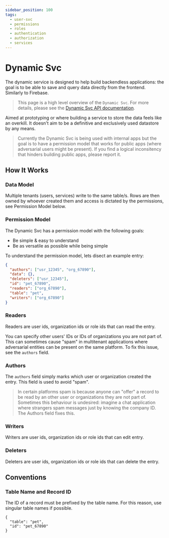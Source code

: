 ```yaml
---
sidebar_position: 100
tags:
  - user-svc
  - permissions
  - roles
  - authentication
  - authorization
  - services
---
```


# Dynamic Svc

The dynamic service is designed to help build backendless applications: the goal is to be able to save and query data directly from the frontend. Similarly to Firebase.

> This page is a high level overview of the `Dynamic Svc`. For more details, please see the [Dynamic Svc API documentation](/docs/openorch/query).

Aimed at prototyping or where building a service to store the data feels like an overkill. It doesn't aim to be a definitive and exclusively used datastore by any means.

> Currently the Dynamic Svc is being used with internal apps but the goal is to have a permission model that works for public apps (where adversarial users might be present). If you find a logical inconsitency that hinders building public apps, please report it.

## How It Works

### Data Model

Multiple tenants (users, services) write to the same table/s. Rows are then owned by whoever created them and access is dictated by the permissions, see Permission Model below.

### Permission Model

The Dynamic Svc has a permission model with the following goals:

- Be simple & easy to understand
- Be as versatile as possible while being simple

To understand the permission model, lets disect an example entry:

```json
{
  "authors": ["usr_12345", "org_67890"],
  "data": {},
  "deleters": ["usr_12345"],
  "id": "pet_67890",
  "readers": ["org_67890"],
  "table": "pet",
  "writers": ["org_67890"]
}
```

### Readers

Readers are user ids, organization ids or role ids that can read the entry.

You can specify other users' IDs or IDs of organizations you are not part of. This can sometimes cause "spam" in multitenant applications where adversarial entities can be present on the same platform. To fix this issue, see the `authors` field.

### Authors

The `authors` field simply marks which user or organization created the entry. This field is used to avoid "spam".

> In certain platforms spam is because anyone can "offer" a record to be read by an other user or organizations they are not part of. Sometimes this behaviour is undesired: imagine a chat application where strangers spam messages just by knowing the company ID. The Authors field fixes this.

### Writers

Writers are user ids, organization ids or role ids that can edit entry.

### Deleters

Deleters are user ids, organization ids or role ids that can delete the entry.

## Conventions

### Table Name and Record ID

The ID of a record must be prefixed by the table name. For this reason, use singular table names if possible.

```
{
  "table": "pet",
  "id": "pet_67890"
}
```
